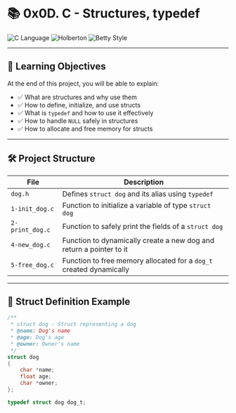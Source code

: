# 📚 0x0D. C - Structures, typedef

![C Language](https://img.shields.io/badge/C-Programming-blue)
![Holberton](https://img.shields.io/badge/Holberton-Project-red)
![Betty Style](https://img.shields.io/badge/Code%20Style-Betty-ff69b4.svg)

---

## 🧠 Learning Objectives

At the end of this project, you will be able to explain:

- ✅ What are structures and why use them
- ✅ How to define, initialize, and use structs
- ✅ What is `typedef` and how to use it effectively
- ✅ How to handle `NULL` safely in structures
- ✅ How to allocate and free memory for structs

---

## 🛠️ Project Structure

| File            | Description                                                                 |
|-----------------|-----------------------------------------------------------------------------|
| `dog.h`         | Defines `struct dog` and its alias using `typedef`                         |
| `1-init_dog.c`  | Function to initialize a variable of type `struct dog`                     |
| `2-print_dog.c` | Function to safely print the fields of a `struct dog`                      |
| `4-new_dog.c`   | Function to dynamically create a new dog and return a pointer to it        |
| `5-free_dog.c`  | Function to free memory allocated for a `dog_t` created dynamically        |

---

## 🐾 Struct Definition Example

```c
/**
 * struct dog - Struct representing a dog
 * @name: Dog's name
 * @age: Dog's age
 * @owner: Owner's name
 */
struct dog
{
    char *name;
    float age;
    char *owner;
};

typedef struct dog dog_t;
